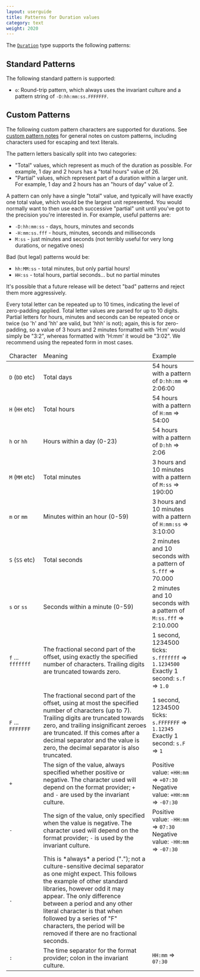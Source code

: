 ```yaml
---
layout: userguide
title: Patterns for Duration values
category: text
weight: 2020
---
```


The [`Duration`](noda-type://NodaTime.Duration) type supports the following patterns:

Standard Patterns
-----------------

The following standard pattern is supported:

- `o`: Round-trip pattern, which always uses the invariant culture and a pattern string of `-D:hh:mm:ss.FFFFFFF`.

Custom Patterns
---------------

The following custom pattern characters are supported for durations. See [custom pattern notes](text.html#custom-patterns)
for general notes on custom patterns, including characters used for escaping and text literals.

The pattern letters basically split into two categories:
- "Total" values, which represent as much of the duration as possible. For example, 1 day and 2 hours has a "total hours" value of 26. 
- "Partial" values, which represent part of a duration within a larger unit. For example, 1 day and 2 hours has an "hours of day" value of 2.

A pattern can only have a single "total" value, and typically will have exactly one total value, which would be the largest unit represented. You would normally want to then use each successive "partial" unit until you've got to the precision you're interested in. For example, useful patterns are:

- `-D:hh:mm:ss` - days, hours, minutes and seconds
- `-H:mm:ss.fff` - hours, minutes, seconds and milliseconds
- `M:ss` - just minutes and seconds (not terribly useful for very long durations, or negative ones)  

Bad (but legal) patterns would be:

- `hh:MM:ss` - total minutes, but only partial hours!
- `HH:ss` - total hours, partial seconds... but no partial minutes

It's possible that a future release will be detect "bad" patterns and reject them more aggressively.

Every total letter can be repeated up to 10 times, indicating the level of zero-padding applied.
Total letter values are parsed for up to 10 digits.
Partial letters for hours, minutes and seconds can be repeated once or twice
(so 'h' and 'hh' are valid, but 'hhh' is not); again, this is for zero-padding, so a value of 3 hours
and 2 minutes formatted with 'H:m' would simply be "3:2", whereas formatted with 'H:mm' it would be "3:02".
We recommend using the repeated form in most cases.

<table>
  <thead>
    <tr>
      <td>Character</td>
      <td>Meaning</td>
      <td>Example</td>
    </tr>
  </thead>
  <tbody>    
    <tr>
      <td><code>D</code> (<code>DD</code> etc)</td>
      <td>Total days</td>
      <td>54 hours with a pattern of <code>D:hh:mm</code> => 2:06:00</td>
    </tr>
    <tr>
      <td><code>H</code> (<code>HH</code> etc)</td>
      <td>Total hours</td>
      <td>54 hours with a pattern of <code>H:mm</code> => 54:00</td>
    </tr>
    <tr>
      <td><code>h</code> or <code>hh</code></td>
      <td>Hours within a day (0-23)</td>
      <td>54 hours with a pattern of <code>D:hh</code> => 2:06</td>
    </tr>
    <tr>
      <td><code>M</code> (<code>MM</code> etc)</td>
      <td>Total minutes</td>
      <td>3 hours and 10 minutes with a pattern of <code>M:ss</code> => 190:00</td>
    </tr>
    <tr>
      <td><code>m</code> or <code>mm</code></td>
      <td>Minutes within an hour (0-59)</td>
      <td>3 hours and 10 minutes with a pattern of <code>H:mm:ss</code> => 3:10:00</td>
    </tr>
    <tr>
      <td><code>S</code> (<code>SS</code> etc)</td>
      <td>Total seconds</td>
      <td>2 minutes and 10 seconds with a pattern of <code>S.fff</code> => 70.000</td>
    </tr>
    <tr>
      <td><code>s</code> or <code>ss</code></td>
      <td>Seconds within a minute (0-59)</td>
      <td>2 minutes and 10 seconds with a pattern of <code>M:ss.fff</code> => 2:10.000</td>
    </tr>
    <tr>
      <td><code>f</code> ... <code>fffffff</code>
      <td>
        The fractional second part of the offset, using exactly the specified number of characters.
		Trailing digits are truncated towards zero.
      </td>
      <td>
        1 second, 1234500 ticks: <code>s.fffffff</code> => <code>1.1234500</code> <br />
        Exactly 1 second: <code>s.f</code> => <code>1.0</code> <br />
      </td>
    </tr>
    <tr>
      <td><code>F</code> ... <code>FFFFFFF</code></td>
      <td>
        The fractional second part of the offset, using at most the specified number of characters (up to 7).
		Trailing digits are truncated towards zero, and trailing insignificant zeroes are truncated.
		If this comes after a decimal separator and the value is zero, the decimal separator is
		also truncated.
      </td>
      <td>
        1 second, 1234500 ticks: <code>s.FFFFFFF</code> => <code>1.12345</code> <br />
        Exactly 1 second: <code>s.F</code> => <code>1</code> <br />
      </td>
    </tr>
    <tr>
      <td><code>+</code></td>
      <td>
        The sign of the value, always specified whether positive or negative.
        The character used will depend on the format provider; <code>+</code> and <code>-</code> are used by the invariant culture.
      </td>
      <td>
        Positive value: <code>+HH:mm</code> => <code>+07:30</code> <br />
        Negative value: <code>+HH:mm</code> => <code>-07:30</code>
      </td>
    </tr>
    <tr>
      <td><code>-</code></td>
      <td>
        The sign of the value, only specified when the value is negative.
        The character used will depend on the format provider; <code>-</code> is
        used by the invariant culture.
      </td>
      <td>
        Positive value: <code>-HH:mm</code> => <code>07:30</code> <br />
        Negative value: <code>-HH:mm</code> => <code>-07:30</code>
      </td>
    </tr>
    <tr>
	  <td><code>.</code></td>
	  <td>
	    This is *always* a period ("."); not a culture-sensitive decimal separator as one might expect. This
		follows the example of other standard libraries, however odd it may appear. The only difference
		between a period and any other literal character is that when followed by a series of "F" characters,
		the period will be removed if there are no fractional seconds.
      </td>
    </tr>
    <tr>
      <td><code>:</code></td>
      <td>
        The time separator for the format provider; colon in the invariant culture.
      </td>
      <td><code>HH:mm</code> => <code>07:30</code></td>
    </tr>
  </tbody>    
</table>
